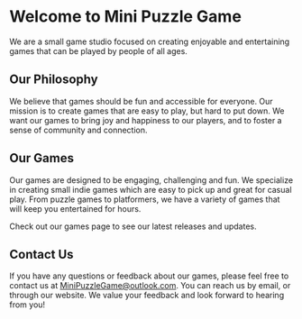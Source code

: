 
# Welcome to Mini Puzzle Game

We are a small game studio focused on creating enjoyable and entertaining games that can be played by people of all ages.

## Our Philosophy

We believe that games should be fun and accessible for everyone. Our mission is to create games that are easy to play, but hard to put down. We want our games to bring joy and happiness to our players, and to foster a sense of community and connection.

## Our Games

Our games are designed to be engaging, challenging and fun. We specialize in creating small indie games which are easy to pick up and great for casual play. From puzzle games to platformers, we have a variety of games that will keep you entertained for hours.

Check out our games page to see our latest releases and updates.

<!-- ## Join Us

We are always on the lookout for talented individuals who share our passion for game development. If you are an artist, game designer, programmer, or have any other skill relevant to game development, we would love to hear from you. Check out our careers page to see our latest job openings and apply today! -->

## Contact Us

If you have any questions or feedback about our games, please feel free to contact us at MiniPuzzleGame@outlook.com. You can reach us by email, or through our website. We value your feedback and look forward to hearing from you!

